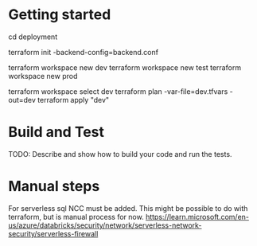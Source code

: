 # Getting started

cd deployment

terraform init -backend-config=backend.conf

terraform workspace new dev
terraform workspace new test
terraform workspace new prod

terraform workspace select dev
terraform plan -var-file=dev.tfvars -out=dev
terraform apply "dev"

# Build and Test
TODO: Describe and show how to build your code and run the tests. 

# Manual steps
For serverless sql NCC must be added. This might be possible to do with terraform, but is manual process for now. 
https://learn.microsoft.com/en-us/azure/databricks/security/network/serverless-network-security/serverless-firewall